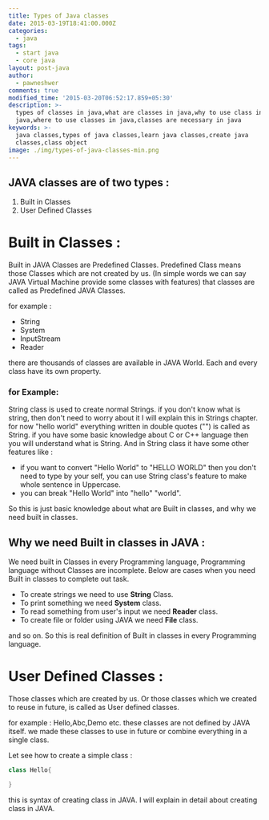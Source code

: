 ```yaml
---
title: Types of Java classes
date: 2015-03-19T18:41:00.000Z
categories:
  - java
tags:
  - start java
  - core java
layout: post-java
author:
  - pawneshwer
comments: true
modified_time: '2015-03-20T06:52:17.859+05:30'
description: >-
  types of classes in java,what are classes in java,why to use class in
  java,where to use classes in java,classes are necessary in java
keywords: >-
  java classes,types of java classes,learn java classes,create java
  classes,class object
image: ./img/types-of-java-classes-min.png
---
```


## JAVA classes are of two types :

1. Built in Classes
2. User Defined Classes

# Built in Classes :

Built in JAVA Classes are Predefined Classes. Predefined Class means those Classes which are not created by us. (In simple words we can say JAVA Virtual Machine provide some classes with features) that classes are called as Predefined JAVA Classes.

for example :
*  String
* System
* InputStream
* Reader

there are thousands of classes are available in JAVA World. Each and every class have its own property.

### for Example:
String class is used to create normal Strings. if you don't know what is string, then don't need to worry about it I will explain this in Strings chapter. for now "hello world" everything written in double quotes ("") is called as String. if you have some basic knowledge about C or C++ language then you will understand what is String. And in String class it have some other features like :
* if you want to convert "Hello World" to "HELLO WORLD" then you don't need to type by your self, you can use String class's feature to make whole sentence in Uppercase.
* you can break "Hello World" into "hello" "world".

So this is just basic knowledge about what are Built in classes, and why we need built in classes.

## Why we need Built in classes in JAVA :

We need built in Classes in every Programming language, Programming language without Classes are incomplete. Below are cases when you need Built in classes to complete out task.
* To create strings we need to use **String** Class.
* To print something we need **System** class.
* To read something from user's input we need **Reader** class.
* To create file or folder using JAVA we need **File** class.

and so on. So this is real definition of Built in classes in every Programming language.

# User Defined Classes :

Those classes which are created by us. Or those classes which we created to reuse in future, is called as User defined classes.

for example :
Hello,Abc,Demo etc. these classes are not defined by JAVA itself. we made these classes to use in future or combine everything in a single class.

Let see how to create a simple class :

``` java
class Hello{

}
```

this is syntax of creating class in JAVA. I will explain in detail about creating class in JAVA.


